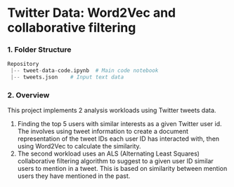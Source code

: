# Twitter Data: Word2Vec and collaborative filtering

### 1. Folder Structure

```python
Repository
 |-- tweet-data-code.ipynb	# Main code notebook
 |-- tweets.json    # Input text data
```

### 2. Overview

This project implements 2 analysis workloads using Twitter tweets data.

1. Finding the top 5 users with similar interests as a given Twitter user id. The involves using tweet information to create a document representation of the tweet IDs each user ID has interacted with, then using Word2Vec to calculate the similarity.
2. The second workload uses an ALS (Alternating Least Squares) collaborative filtering algorithm to suggest to a given user ID similar users to mention in a tweet. This is based on similarity between mention users they have mentioned in the past.